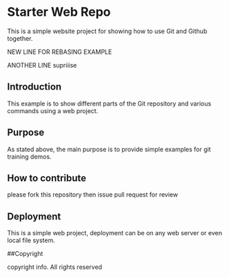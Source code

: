 # Starter Web Repo

This is a simple website project for showing how to use Git and Github together.

NEW LINE FOR REBASING EXAMPLE

ANOTHER LINE supriiise

## Introduction

This example is to show different parts of the Git repository and various commands using a web project.

## Purpose

As stated above, the main purpose is to provide simple examples for git training demos.

## How to contribute

please fork this repository then issue pull request for review

## Deployment

This is a simple web project, deployment can be on any web server or even local file system.

##Copyright

copyright info. All rights reserved